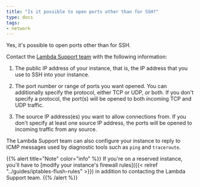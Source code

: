 ```yaml
---
title: "Is it possible to open ports other than for SSH?"
type: docs
tags:
- network
---
```


Yes, it's possible to open ports other than for SSH.

Contact the
[Lambda Support team](mailto:cloud@lambdalabs.com?subject=Open%20ports) with
the following information:

1. The public IP address of your instance, that is, the IP address that you
   use to SSH into your instance.

2. The port number or range of ports you want opened. You can additionally
   specify the protocol, either TCP or UDP, or both. If you don't specify a
   protocol, the port(s) will be opened to both incoming TCP and UDP traffic.

3. The source IP address(es) you want to allow connections from. If you don't
   specify at least one source IP address, the ports will be opened to
   incoming traffic from any source.

The Lambda Support team can also configure your instance to reply to ICMP
messages used by diagnostic tools such as `ping` and `traceroute`.

{{% alert title="Note" color="info" %}}
If you're on a reserved instance, you'll have to
[modify your instance's firewall rules]({{< relref "../guides/iptables-flush-rules" >}})
in addition to contacting the Lambda Support team.
{{% /alert %}}
